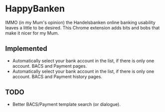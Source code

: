HappyBanken
===========

IMMO (in my Mum's opinion) the Handelsbanken online banking usability leaves a little to be desired.  This Chrome extension adds bits and bobs that make it nicer for my Mum.

## Implemented

* Automatically select your bank account in the list, if there is only one account.  BACS and Payment pages.
* Automatically select your bank account in the list, if there is only one account.  BACS and Payment history pages.

## TODO

* Better BACS/Payment template search (or dialogue).
